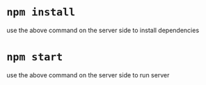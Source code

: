 # `npm install`

use the above command on the server side to install dependencies

# `npm start`

use the above command on the server side to run server
